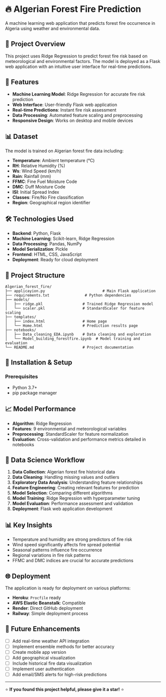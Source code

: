 # 🔥 Algerian Forest Fire Prediction

A machine learning web application that predicts forest fire occurrence in Algeria using weather and environmental data.

## 🌟 Project Overview

This project uses Ridge Regression to predict forest fire risk based on meteorological and environmental factors. The model is deployed as a Flask web application with an intuitive user interface for real-time predictions.

## 🚀 Features

- **Machine Learning Model**: Ridge Regression for accurate fire risk prediction
- **Web Interface**: User-friendly Flask web application
- **Real-time Predictions**: Instant fire risk assessment
- **Data Processing**: Automated feature scaling and preprocessing
- **Responsive Design**: Works on desktop and mobile devices

## 📊 Dataset

The model is trained on Algerian forest fire data including:
- **Temperature**: Ambient temperature (°C)
- **RH**: Relative Humidity (%)
- **Ws**: Wind Speed (km/h)
- **Rain**: Rainfall (mm)
- **FFMC**: Fine Fuel Moisture Code
- **DMC**: Duff Moisture Code
- **ISI**: Initial Spread Index
- **Classes**: Fire/No Fire classification
- **Region**: Geographical region identifier

## 🛠️ Technologies Used

- **Backend**: Python, Flask
- **Machine Learning**: Scikit-learn, Ridge Regression
- **Data Processing**: Pandas, NumPy
- **Model Serialization**: Pickle
- **Frontend**: HTML, CSS, JavaScript
- **Deployment**: Ready for cloud deployment

## 📁 Project Structure

```
Algerian_forest_fire/
├── applicayion.py                          # Main Flask application
├── requirements.txt                # Python dependencies
├── models/
│   ├── ridge.pkl                  # Trained Ridge Regression model
│   └── scaler.pkl                 # StandardScaler for feature scaling
├── templates/
│   ├── index.html                 # Home page
│   └── Home.html                  # Prediction results page
├── notebooks/
│   ├── Data_cleaning_EDA.ipynb    # Data cleaning and exploration
│   └── Model_building_forestfire.ipynb  # Model training and evaluation
└── README.md                      # Project documentation
```

## 🔧 Installation & Setup

### Prerequisites
- Python 3.7+
- pip package manager

## 📈 Model Performance

- **Algorithm**: Ridge Regression
- **Features**: 9 environmental and meteorological variables
- **Preprocessing**: StandardScaler for feature normalization
- **Evaluation**: Cross-validation and performance metrics detailed in notebooks

## 🔬 Data Science Workflow

1. **Data Collection**: Algerian forest fire historical data
2. **Data Cleaning**: Handling missing values and outliers
3. **Exploratory Data Analysis**: Understanding feature relationships
4. **Feature Engineering**: Creating relevant features for prediction
5. **Model Selection**: Comparing different algorithms
6. **Model Training**: Ridge Regression with hyperparameter tuning
7. **Model Evaluation**: Performance assessment and validation
8. **Deployment**: Flask web application development

## 📊 Key Insights

- Temperature and humidity are strong predictors of fire risk
- Wind speed significantly affects fire spread potential
- Seasonal patterns influence fire occurrence
- Regional variations in fire risk patterns
- FFMC and DMC indices are crucial for accurate predictions

## 🌐 Deployment

The application is ready for deployment on various platforms:
- **Heroku**: `Procfile` ready
- **AWS Elastic Beanstalk**: Compatible
- **Render**: Direct GitHub deployment
- **Railway**: Simple deployment process

## 📝 Future Enhancements

- [ ] Add real-time weather API integration
- [ ] Implement ensemble methods for better accuracy
- [ ] Create mobile app version
- [ ] Add geographical visualization
- [ ] Include historical fire data visualization
- [ ] Implement user authentication
- [ ] Add email/SMS alerts for high-risk predictions

---

⭐ **If you found this project helpful, please give it a star!** ⭐

